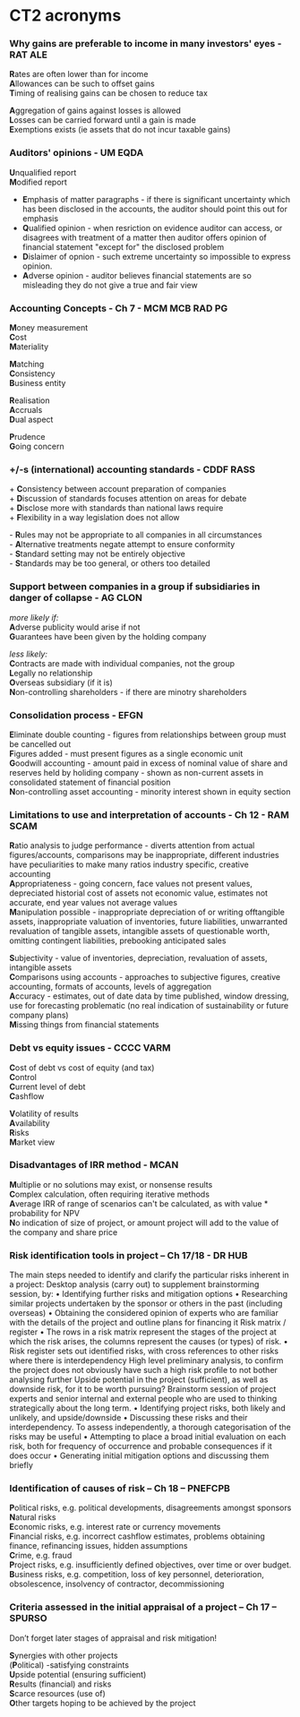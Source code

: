 # CT2 acronyms

### Why gains are preferable to income in many investors' eyes - RAT ALE

**R**ates are often lower than for income  
**A**llowances can be such to offset gains  
**T**iming of realising gains can be chosen to reduce tax  

**A**ggregation of gains against losses is allowed  
**L**osses can be carried forward until a gain is made  
**E**xemptions exists (ie assets that do not incur taxable gains)  

### Auditors' opinions - UM EQDA

**U**nqualified report  
**M**odified report  
  * **E**mphasis of matter paragraphs - if there is significant uncertainty which has been disclosed in the accounts, the auditor should point this out for emphasis   
  * **Q**ualified opinion - when resriction on evidence auditor can access, or disagrees with treatment of a matter then auditor offers opinion of financial statement "except for" the disclosed problem  
  * **D**islaimer of opnion - such extreme uncertainty so impossible to express opinion.  
  * **A**dverse opinion - auditor believes financial statements are so misleading they do not give a true and fair view  

### Accounting Concepts - Ch 7 - MCM MCB RAD PG

**M**oney measurement  
**C**ost  
**M**ateriality  

**M**atching  
**C**onsistency  
**B**usiness entity  

**R**ealisation  
**A**ccruals  
**D**ual aspect  

**P**rudence  
**G**oing concern  

### +/-s (international) accounting standards - CDDF RASS

\+ **C**onsistency between account preparation of companies  
\+ **D**iscussion of standards focuses attention on areas for debate  
\+ **D**isclose more with standards than national laws require  
\+ **F**lexibility in a way legislation does not allow  

\- **R**ules may not be appropriate to all companies in all circumstances  
\- **A**lternative treatments negate attempt to ensure conformity  
\- **S**tandard setting may not be entirely objective  
\- **S**tandards may be too general, or others too detailed  

### Support between companies in a group if subsidiaries in danger of collapse - AG CLON

_more likely if:_  
**A**dverse publicity would arise if not  
**G**uarantees have been given by the holding company  

_less likely:_  
**C**ontracts are made with individual companies, not the group  
**L**egally no relationship  
**O**verseas subsidiary (if it is)  
**N**on-controlling shareholders - if there are minotry shareholders  

### Consolidation process - EFGN 

**E**liminate double counting - figures from relationships between group must be cancelled out  
**F**igures added - must present figures as a single economic unit  
**G**oodwill accounting - amount paid in excess of nominal value of share and reserves held by holiding company - shown as non-current assets in consolidated statement of financial position  
**N**on-controlling asset accounting - minority interest shown in equity section  

### Limitations to use and interpretation of accounts - Ch 12 - RAM SCAM

**R**atio analysis to judge performance - diverts attention from actual figures/accounts, comparisons may be inappropriate, different industries have peculiarities to make many ratios industry specific, creative accounting  
**A**ppropriateness - going concern, face values not present values, depreciated historial cost of assets not economic value, estimates not accurate, end year values not average values  
**M**anipulation possible - inappropriate depreciation of or writing offtangible assets, inappropriate valuation of inventories, future liabilities, unwarranted revaluation of tangible assets, intangible assets of questionable worth, omitting contingent liabilities, prebooking anticipated sales  

**S**ubjectivity - value of inventories, depreciation, revaluation of assets, intangible assets  
**C**omparisons using accounts - approaches to subjective figures, creative accounting, formats of accounts, levels of aggregation  
**A**ccuracy - estimates, out of date data by time published, window dressing, use for forecasting problematic (no real indication of sustainability or future company plans)  
**M**issing things from financial statements  



### Debt vs equity issues - CCCC VARM

**C**ost of debt vs cost of equity (and tax)  
**C**ontrol  
**C**urrent level of debt  
**C**ashflow  

**V**olatility of results  
**A**vailability  
**R**isks  
**M**arket view  

### Disadvantages of IRR method - MCAN

**M**ultiplie or no solutions may exist, or nonsense results  
**C**omplex calculation, often requiring iterative methods  
**A**verage IRR of range of scenarios can't be calculated, as with value * probability for NPV  
**N**o indication of size of project, or amount project will add to the value of the company and share price  


### Risk identification tools in project – Ch 17/18 - DR HUB
The main steps needed to identify and clarify the particular risks inherent in a project:
Desktop analysis (carry out) to supplement brainstorming session, by:
• Identifying further risks and mitigation options
• Researching similar projects undertaken by the sponsor or others in the past (including overseas)
• Obtaining the considered opinion of experts who are familiar with the details of the project and outline plans for financing it
Risk matrix / register
• The rows in a risk matrix represent the stages of the project at which the risk arises, the columns represent the causes (or types) of risk. 
• Risk register sets out identified risks, with cross references to other risks where there is interdependency
High level preliminary analysis, to confirm the project does not obviously have such a high risk profile to not bother analysing further
Upside potential in the project (sufficient), as well as downside risk, for it to be worth pursuing?
Brainstorm session of project experts and senior internal and external people who are used to thinking strategically about the long term.
• Identifying project risks, both likely and unlikely, and upside/downside
• Discussing these risks and their interdependency. To assess independently, a thorough categorisation of the risks may be useful
• Attempting to place a broad initial evaluation on each risk, both for frequency of occurrence and probable consequences if it does occur
• Generating initial mitigation options and discussing them briefly

### Identification of causes of risk – Ch 18 – PNEFCPB
**P**olitical risks, e.g. political developments, disagreements amongst sponsors  
**N**atural risks  
**E**conomic risks, e.g. interest rate or currency movements  
**F**inancial risks, e.g. incorrect cashflow estimates, problems obtaining finance, refinancing issues, hidden assumptions  
**C**rime, e.g. fraud  
**P**roject risks, e.g. insufficiently defined objectives, over time or over budget.  
**B**usiness risks, e.g. competition, loss of key personnel, deterioration, obsolescence, insolvency of contractor, decommissioning  

### Criteria assessed in the initial appraisal of a project – Ch 17 – SPURSO
Don’t forget later stages of appraisal and risk mitigation!

**S**ynergies with other projects  
(**P**olitical) -satisfying constraints  
**U**pside potential (ensuring sufficient)  
**R**esults (financial) and risks  
**S**carce resources (use of)  
**O**ther targets hoping to be achieved by the project  
